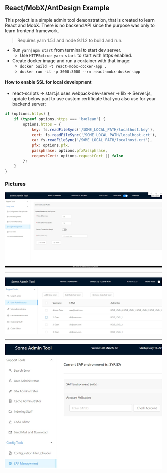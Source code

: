## React/MobX/AntDesign Example

This project is a simple admin tool demonstration, that is created to learn React and MobX. There is no backend API
since the purpose was only to learn frontend framework.

> Requires yarn 1.5.1 and node 9.11.2 to build and run.

* Run `yarn|npm start` from terminal to start dev server.
    * Use `HTTPS=true yarn start` to start with https enabled.
* Create docker image and run a container with that image:
    * `docker build -t react-mobx-docker-app .`
    * `docker run -it -p 3000:3000 --rm react-mobx-docker-app`

#### How to enable SSL for local development

* react-scripts -> start.js uses webpack-dev-server -> lib -> Server.js, update below part to use custom certificate
  that you also use for your backend server:

```javascript
if (options.https) {
    if (typeof options.https === 'boolean') {
        options.https = {
            key: fs.readFileSync('/SOME_LOCAL_PATH/localhost.key'),
            cert: fs.readFileSync('/SOME_LOCAL_PATH/localhost.crt'),
            ca: fs.readFileSync('/SOME_LOCAL_PATH/localhost.crt'),
            pfx: options.pfx,
            passphrase: options.pfxPassphrase,
            requestCert: options.requestCert || false
        };
    }
}
```

### Pictures

![Login Management][Login Management]

---

![User Admin][User Admin]

---

![SAP Admin][SAP Admin]

[Login Management]: readme-resources/1.jpg "Login Management"

[User Admin]: readme-resources/2.jpg "User Admin"

[SAP Admin]: readme-resources/3.jpg "SAP Admin"